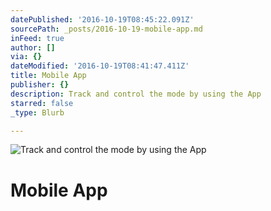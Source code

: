 ```yaml
---
datePublished: '2016-10-19T08:45:22.091Z'
sourcePath: _posts/2016-10-19-mobile-app.md
inFeed: true
author: []
via: {}
dateModified: '2016-10-19T08:41:47.411Z'
title: Mobile App
publisher: {}
description: Track and control the mode by using the App
starred: false
_type: Blurb

---
```

![Track and control the mode by using the App](https://the-grid-user-content.s3-us-west-2.amazonaws.com/0b1018c5-2cb8-44b4-8e52-a33ae5599ee8.jpg)

# Mobile App